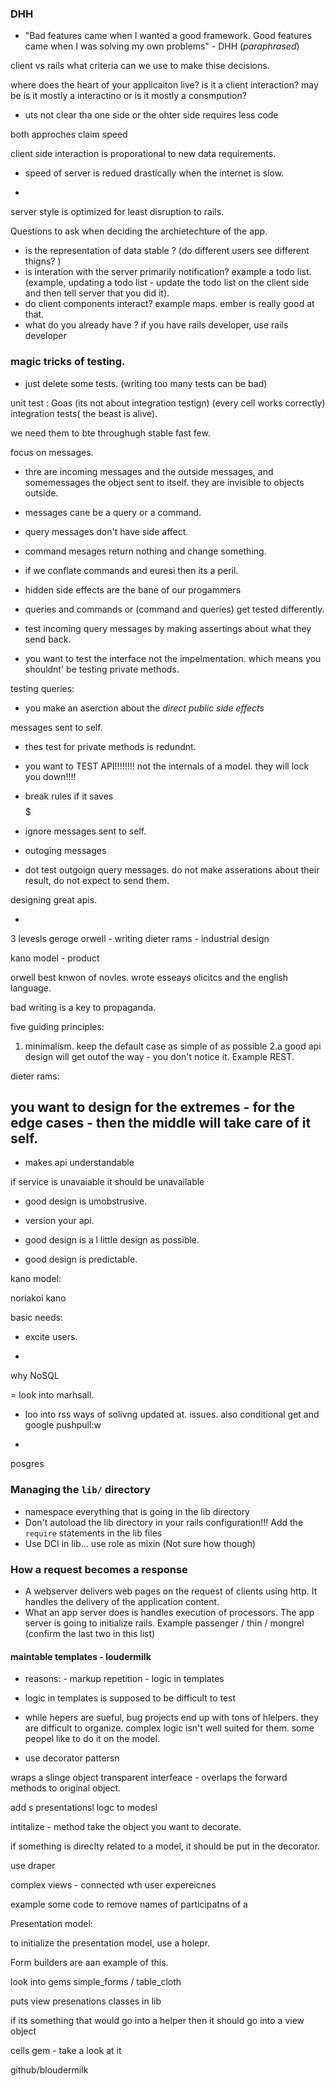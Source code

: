 ### DHH
- "Bad features came when I wanted a good framework. Good features came when I was solving my own problems" - DHH (_paraphrased_)


client vs rails
what criteria can we use to make thise decisions. 

where does the heart of your applicaiton live? is it a client interaction? may be is it mostly a interactino or is it mostly a consmpution? 

- uts not clear tha one side or the ohter side requires less code

both approches claim speed 

client side interaction is proporational to new data requirements. 

- speed of server is redued drastically when the internet is slow. 

- 

server style is optimized for least disruption to rails. 



Questions to ask when deciding the archietechture of the app. 

- is the representation of data stable ? (do different users see different thigns? ) 
- is interation with the server primarily notification? example a todo list. (example, updating a todo list - update the todo list on the client side and then tell server that you did it). 
- do client components interact? example maps. ember is really good at that. 
- what do you already have ? if you have rails developer, use rails developer 


### magic tricks of testing.


- just delete some tests. (writing too many tests can be bad)

unit test : Goas (its not about integration testign)
(every cell works correctly) integration tests( the beast is alive).

we need them to bte 
throughugh
stable 
fast 
few. 


focus on messages. 

- thre are incoming messages and the outside messages, and somemessages the object sent to itself. they are invisible to objects outside. 
- messages cane be a query or a command. 
- query messages don't have side affect. 
- command mesages return nothing and change something. 

- if we conflate commands and euresi then its a peril. 

- hidden side effects are the bane of our progammers
- queries and commands or (command and queries) get tested differently. 

- test incoming query messages by making assertings about what they send back. 
- you want to test the interface not the impelmentation. which means you shouldnt' be testing private methods. 


testing queries: 

- you make an aserction about the _direct public side effects_ 


messages sent to self. 

- thes test for private methods is redundnt. 

- you want to TEST API!!!!!!!! not the internals of a model. they will lock you down!!!!

- break rules if it saves $$$$$

- ignore messages sent to self. 

- outoging messages

- dot test outgoign query messages. do not make asserations about their result, do not expect to send them. 

      


 designing great apis. 

 - 
3 levesls
geroge orwell - writing
dieter rams - industrial design

kano model - product


orwell best knwon of novles. wrote esseays olicitcs and the english language. 

bad writing is a key to propaganda. 


five guiding principles: 

1. minimalism. keep the default case as simple of as possible
2.a good api design will get outof the way - you don't notice it. Example REST. 


dieter rams: 

you want to design for the extremes - for the edge cases - then the middle will take care of it self. 
- 
- makes api understandable



if service is unavaiable it should be unavailable



- good design is umobstrusive. 

- version your api. 

- good design is a l little design as possible. 

- good design is predictable. 


kano model: 

noriakoi kano

basic needs: 

- excite users. 



- 
why NoSQL


= look into marhsall. 
- loo into rss ways of solivng updated at. issues. also conditional get and google pushpull:w

-
posgres






### Managing the `lib/` directory

- namespace everything that is going in the lib directory
- Don't autoload the lib directory in your rails configuration!!! Add the `require` statements in the lib files
- Use DCI in lib... use role as mixin (Not sure how though)


### How a request becomes a response

- A webserver delivers web pages on the request of clients using http. It handles the delivery of the application content. 
- What an app server does is handles execution of processors. The app server is going to initialize rails. Example passenger / thin / mongrel (confirm the last two in this list)



#### maintable templates - loudermilk

- reasons: 
        - markup repetition
        - logic in templates


- logic in templates is supposed to be difficult to test


- while hepers are sueful, bug projects end up with tons of hlelpers.  they are difficult to organize. complex logic isn't well suited for them. some peopel like to do it on the model. 

- use decorator pattersn

wraps a slinge object
transparent interfeace - overlaps the 
forward methods to original object. 

add s presentationsl logc to modesl 


intitalize - method take the object you want to decorate. 

if something is direclty related to a model, it should be put in the decorator. 


use draper



complex views - connected wth user expereicnes 

example some code to remove names of participatns of a 


Presentation model: 




to initialize the presentation model, use a holepr.

Form builders are aan example of this. 

look into gems simple_forms / table_cloth


puts view presenations classes in lib


if its something that would go into a helper then it should go into a view object


cells gem - take a look at it

github/bloudermilk


